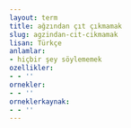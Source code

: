 ```yaml
---
layout: term
title: ağzından çıt çıkmamak
slug: agzindan-cit-cikmamak
lisan: Türkçe
anlamlar:
- hiçbir şey söylememek
ozellikler:
- - ''
ornekler:
- - ''
orneklerkaynak:
- - ''
---
```


